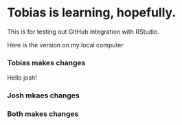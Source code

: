 # Tobias is learning, hopefully.

This is for testing out GitHub integration with RStudio.

Here is the version on my local computer


### Tobias makes changes

Hello josh!

### Josh mkaes changes


### Both makes changes


